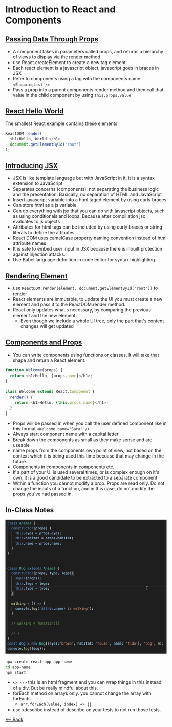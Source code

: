 # Introduction to React and Components

## [Passing Data Through Props](https://reactjs.org/tutorial/tutorial.html)

- A component takes in parameters called props, and returns a hierarchy of views to display via the render method
- use React.createElement to create a new tag element
- Each react element is a javascript object, javascript goes in braces in JSX
- Refer to components using a tag with the components name `<ShoppingList />`
- Pass a prop into a parent components render method and then call that value in the child component by using `this.props.value`

## [React Hello World](https://reactjs.org/docs/hello-world.html)

The smallest React example contains these elements

``` javascript
ReactDOM.render(
  <h1>Hello, World!</h1>
  document.getElementById('root')
);
```

## [Introducing JSX](https://reactjs.org/docs/introducing-jsx.html)

- JSX is like template language but with JavaScript in it, it is a syntax extension to JavaScript
- Separates concerns (components), not separating the business logic and the presentation. Basically, no separation of HTML and JavaScript
- Insert javascript variable into a html taged element by using curly braces
- Can store html as a js variable
- Can do everything with jsx that you can do with javascript objects, such as using conditionals and loops. Because after compiliation jsx evaluates to js objects
- Attributes for html tags can be included by using curly braces or string literals to define the attibutes
- React DOM uses camelCase property naming convention instead of html attribute names
- It is safe to embed user input in JSX because there is inbuilt protection against injection attacks.
- Use Babel language definition in code editor for syntax highlighting

## [Rendering Element](https://reactjs.org/docs/rendering-elements.html)

- use `ReactDOM.render(element, document.getElementById('root'))` to render
- React elements are immutable, to update the UI you must create a new element and pass it to the ReactDOM.render method.
- React only updates what's necessary, by comparing the previous element and the new element.
  - Even though we include a whole UI tree, only the part that's content changes will get updated

## [Components and Props](https://reactjs.org/docs/components-and-props.html)

- You can write components using functions or classes. It will take that shape and return a React element.

``` javascript
function Welcome(props) {
  return <h1>Hello, {props.name}</h1>;
}

class Welcome extends React.Component {
  render() {
    return <h1>Hello, {this.props.name}</h1>;
  }
}
```

- Props will be passed in when you call the user defined component like in this format `<Welcome name="Sara" />`
- Always start component name with a capital letter
- Break down the components as small as they make sense and are useable
- name props from the components own point of view, not based on the context which it is being used this time becuase that may change in the future.
- Components in components in components etc.
- If a part of your UI is used several times, or is complex enough on it's own, it is a good candidate to be extracted to a separate component
- Within a function you cannot modify a prop. Props are read only. Do not change the inputs of a function, and in this case, do not modify the props you've had passed in.

## In-Class Notes

![JS Classes Review](images/JS-class-review.png)

``` bash
npx create-react-app app-name
cd app-name
npm start
```

- `<> </>` this is an html fragment and you can wrap things in this instead of a div. But be really mindful about this.
- forEach method on arrays only. you cannot change the array with forEach.
  - `arr.forEach(value, index) => {}`
- use xdescribe instead of describe on your tests to not run those tests.

[<== Back](../README.md)
